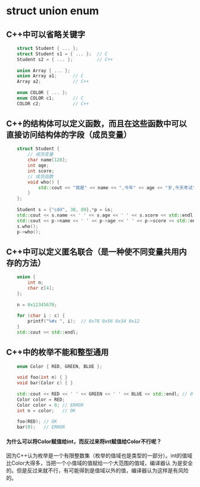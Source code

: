 # struct union enum
## C++中可以省略关键字
```c++
    struct Student { ... };
    struct Student s1 = { ... };  // C
    Student s2 = { ... };         // C++
    
    union Array { ... };
    union Array a1;      // C
    Array a2;            // C++
    
    enum COLOR { ... };
    enum COLOR c1;       // C
    COLOR c2;            // C++
```
## C++的结构体可以定义函数，而且在这些函数中可以直接访问结构体的字段（成员变量）
```c++
    struct Student {
        // 成员变量
        char name[128];
        int age;
        int score;
        // 成员函数
        void who() {
            std::cout << "我是" << name << ",今年" << age << "岁,今天考试" << score << "分." << std::endl;
        }
    };
    
    Student s = {"cdd", 30, 89},*p = &s;
    std::cout << s.name << ' ' << s.age << ' ' << s.score << std::endl;
    std::cout << p->name << ' ' << p->age << ' ' << p->score << std::endl;
    s.who();
    p->who();
```
## C++中可以定义匿名联合（是一种使不同变量共用内存的方法）
```c++
    union {
        int n;
        char c[4];
    };
    
    n = 0x12345678;
    
    for (char i : c) {
        printf("%#x ", i);  // 0x78 0x56 0x34 0x12
    }
    std::cout << std::endl;
```
## C++中的枚举不能和整型通用
```c++
    enum Color { RED, GREEN, BLUE };
    
    void foo(int n) { }
    void bar(Color c) { }
    
    std::cout << RED << ' ' << GREEN << ' ' << BLUE << std::endl; // 0 1 2
    Color color = RED;
    Color color = 0; // ERROR
    int n = color;   // OK
    
    foo(RED); // OK
    bar(0);   // ERROR
```
#### 为什么可以将Color赋值给int，而反过来将int赋值给Color不行呢？  
因为C++认为枚举是一个有限整数集（枚举的值域也是类型的一部分）。int的值域比Color大得多，当把一个小值域的值赋给一个大范围的值域，编译器认
为是安全的。但是反过来就不行，有可能得到是值域以外的值，编译器认为这样是有风险的。

